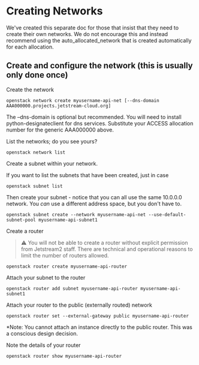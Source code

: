 # Creating Networks

We've created this separate doc for those that insist that they need to create their own networks. We do not encourage this and instead recommend using the auto_allocated_network that is created automatically for each allocation. 

## Create and configure the network (this is usually only done once)

Create the network

```
openstack network create myusername-api-net [--dns-domain AAA000000.projects.jetstream-cloud.org]
```

The –dns-domain is optional but recommended. You will need to install python-designateclient for dns services.
Substitute your ACCESS allocation number for the generic AAA000000 above.

List the networks; do you see yours?

```
openstack network list
```

Create a subnet within your network. 

If you want to list the subnets that have been created, just in case

```
openstack subnet list
```

Then create your subnet - notice that you can all use the same 10.0.0.0 network. You *can* use a different address space, but you don't have to.

```
openstack subnet create --network myusername-api-net --use-default-subnet-pool myusername-api-subnet1
```

Create a router

> :warning: You will not be able to create a router without explicit permission from Jetstream2 staff. There are technical and operational reasons to limit the number of routers allowed. 

```
openstack router create myusername-api-router
```

Attach your subnet to the router

```
openstack router add subnet myusername-api-router myusername-api-subnet1
```

Attach your router to the public (externally routed) network

```
openstack router set --external-gateway public myusername-api-router
```

*Note: You cannot attach an instance directly to the public router. This was a conscious design decision. 

Note the details of your router

```
openstack router show myusername-api-router
```